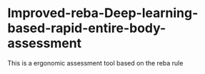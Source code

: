 # Improved-reba-Deep-learning-based-rapid-entire-body-assessment
This is a ergonomic assessment tool based on the reba rule

